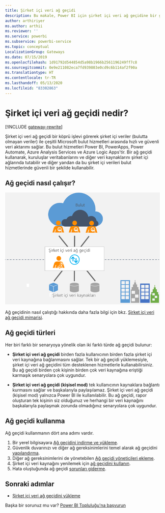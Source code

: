 ```yaml
---
title: Şirket içi veri ağ geçidi
description: Bu makale, Power BI için şirket içi veri ağ geçidine bir genel bakıştır. DirectQuery veri kaynaklarıyla çalışmak için bu ağ geçidini kullanabilirsiniz. Bulut veri kümelerini şirket içi verilerle yenilemek için de bu ağ geçidini kullanabilirsiniz.
author: arthiriyer
ms.author: arthii
ms.reviewer: ''
ms.service: powerbi
ms.subservice: powerbi-service
ms.topic: conceptual
LocalizationGroup: Gateways
ms.date: 07/15/2019
ms.openlocfilehash: 1d91792d544854d5a98b1966b2561196249ff7c8
ms.sourcegitcommit: 0e9e211082eca7fd939803e0cd9c6b114af2f90a
ms.translationtype: HT
ms.contentlocale: tr-TR
ms.lasthandoff: 05/13/2020
ms.locfileid: "83302863"
---
```

# <a name="what-is-an-on-premises-data-gateway"></a>Şirket içi veri ağ geçidi nedir?

[!INCLUDE [gateway-rewrite](../includes/gateway-rewrite.md)]

Şirket içi veri ağ geçidi bir köprü işlevi görerek şirket içi veriler (bulutta olmayan veriler) ile çeşitli Microsoft bulut hizmetleri arasında hızlı ve güvenli veri aktarımı sağlar. Bu bulut hizmetleri Power BI, PowerApps, Power Automate, Azure Analysis Services ve Azure Logic Apps'tir. Bir ağ geçidi kullanarak, kuruluşlar veritabanlarını ve diğer veri kaynaklarını şirket içi ağlarında tutabilir ve diğer yandan da bu şirket içi verileri bulut hizmetlerinde güvenli bir şekilde kullanabilir.

## <a name="how-the-gateway-works"></a>Ağ geçidi nasıl çalışır?

![Ağ geçidine genel bakış](media/service-gateway-onprem/on-premises-data-gateway.png)

Ağ geçidinin nasıl çalıştığı hakkında daha fazla bilgi için bkz. [Şirket içi veri ağ geçidi mimarisi](/data-integration/gateway/service-gateway-onprem-indepth).

## <a name="types-of-gateways"></a>Ağ geçidi türleri

Her biri farklı bir senaryoya yönelik olan iki farklı türde ağ geçidi bulunur:

* **Şirket içi veri ağ geçidi** birden fazla kullanıcının birden fazla şirket içi veri kaynağına bağlanmasını sağlar. Tek bir ağ geçidi yüklemesiyle, şirket içi veri ağ geçidini tüm desteklenen hizmetlerle kullanabilirsiniz. Bu ağ geçidi birden çok kişinin birden çok veri kaynağına eriştiği karmaşık senaryolara çok uygundur.

* **Şirket içi veri ağ geçidi (kişisel mod)** tek kullanıcının kaynaklara bağlantı kurmasını sağlar ve başkalarıyla paylaşılamaz. Şirket içi veri ağ geçidi (kişisel mod) yalnızca Power BI ile kullanılabilir. Bu ağ geçidi, rapor oluşturan tek kişinin siz olduğunuz ve herhangi bir veri kaynağını başkalarıyla paylaşmak zorunda olmadığınız senaryolara çok uygundur.

## <a name="use-a-gateway"></a>Ağ geçidi kullanma

Ağ geçidi kullanmanın dört ana adımı vardır.

1. Bir yerel bilgisayara [Ağ geçidini indirme ve yükleme](/data-integration/gateway/service-gateway-install).
1. Güvenlik duvarınızı ve diğer ağ gereksinimlerini temel alarak ağ geçidini [yapılandırma](/data-integration/gateway/service-gateway-app).
1. Diğer ağ gereksinimlerini de yönetebilen [Ağ geçidi yöneticileri ekleme](/data-integration/gateway/service-gateway-manage).
1. Şirket içi veri kaynağını yenilemek için [ağ geçidini kullanın](service-gateway-sql-tutorial.md).
1. Hata oluştuğunda ağ geçidi [sorunları giderme](service-gateway-onprem-tshoot.md).

## <a name="next-steps"></a>Sonraki adımlar

* [Şirket içi veri ağ geçidini yükleme](/data-integration/gateway/service-gateway-install)

Başka bir sorunuz mu var? [Power BI Topluluğu'na başvurun](https://community.powerbi.com/)
